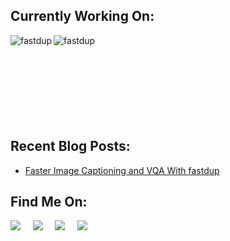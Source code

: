 ## Currently Working On:
<a href="https://github.com/visual-layer/fastdup">
  <img align="left" src="https://github-readme-stats.vercel.app/api/pin/?username=visual-layer&repo=fastdup&show_icons=true&line_height=27&title_color=6aa6f8&text_color=8a919a&icon_color=6aa6f8&bg_color=22272e" alt="fastdup" />
</a>
<a href="https://github.com/visual-layer/visuallayer">
  <img align="left" src="https://github-readme-stats.vercel.app/api/pin/?username=visual-layer&repo=visuallayer&show_icons=true&line_height=27&title_color=6aa6f8&text_color=8a919a&icon_color=6aa6f8&bg_color=22272e" alt="fastdup" />
</a>

<br>
<br>
<br>
<br>
<br>
<br>
<br>
<br>

## Recent Blog Posts:
<!-- BLOG-POST-LIST:START -->
- [Faster Image Captioning and VQA With fastdup](https://medium.com/visual-layer/fastdup-now-supports-image-captioning-and-vqa-d6cda09e9b60)
<!-- BLOG-POST-LIST:END -->


## Find Me On:
<p align="left">
  <a target="_blank"href="https://www.linkedin.com/in/guysinger/"><img src="https://img.shields.io/badge/linkedin-%230077B5.svg?&style=for-the-badge&logo=linkedin&logoColor=white" /></a>&nbsp;&nbsp;&nbsp;&nbsp;
  <a target="_blank"href="https://twitter.com/guy_S25"><img src="https://img.shields.io/badge/twitter-%231DA1F2.svg?&style=for-the-badge&logo=twitter&logoColor=white" /></a>&nbsp;&nbsp;&nbsp;&nbsp;
  <a target="_blank"href="https://medium.com/@guysinger"><img src="https://img.shields.io/badge/Medium%20-%231572B6.svg?&style=for-the-badge&logo=medium&logoColor=white" /></a>&nbsp;&nbsp;&nbsp;&nbsp;
</a>
  <a target="_blank"href="https://www.kaggle.com/guysings"><img src="https://img.shields.io/badge/Kaggle-035a7d.svg?&style=for-the-badge&logo=kaggle&logoColor=white" /></a>&nbsp;&nbsp;&nbsp;&nbsp;
</p>


<!-- 
Old Parts: 
[![Guy Singer on Medium](https://github-readme-medium.vercel.app/?username=guysinger)](https://medium.com/@guysinger)
[![fastdup](https://svg.bookmark.style/api?url=https://github.com/visual-layer/fastdup&mode=dark&style=horizontal)](https://github.com/visual-layer/fastdup) 
## About Me
<p>
<em>
  <img src="https://storage.googleapis.com/finder-images/$iqrFWyarMccqUK7UTOwXLa3ysZS3T75OlVPfNEBr2RqdWbsxJDn4t1.jpeg" width="15">
  Machine Learning Researcher at 
  <a href="https://visual-layer.com/">Visual Layer</a>
</br>
  <img src="https://encrypted-tbn0.gstatic.com/images?q=tbn:ANd9GcRjY-6py8eT4A1lWw1g9J-31tIwN5veHD4yzHrTQ66VBl_NRD4MeLTn79sSwf9VgWvgBmI&usqp=CAU" width="15">
  Mathematical & Theoretical Biology at 
  <a href="https://en-lifesci.tau.ac.il/">TAU</a> 
</em>
</p>
-->
